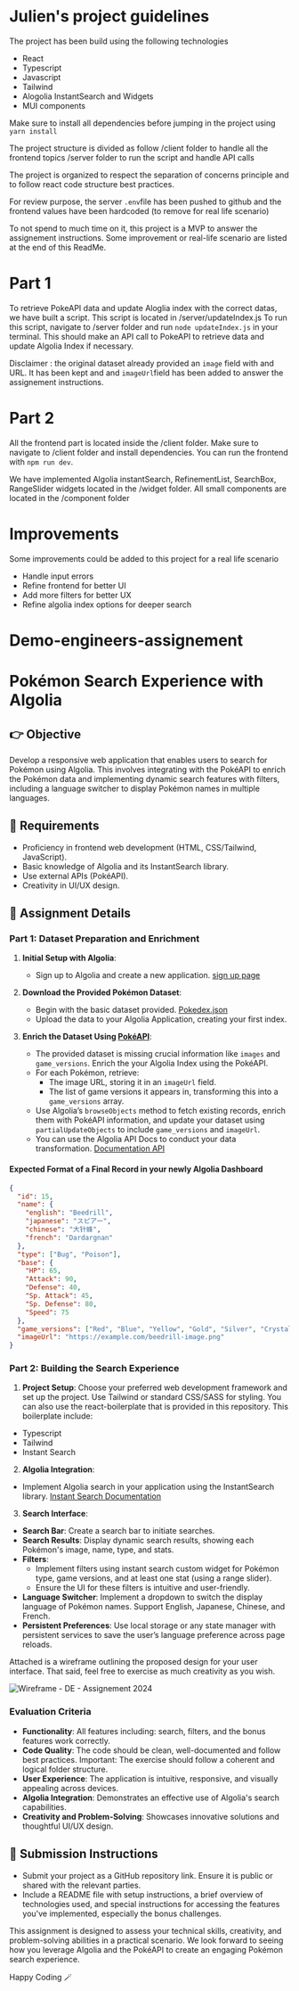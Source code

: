 # Julien's project guidelines

The project has been build using the following technologies

- React
- Typescript
- Javascript
- Tailwind
- Alogolia InstantSearch and Widgets
- MUI components

Make sure to install all dependencies before jumping in the project using `yarn install`

The project structure is divided as follow
/client folder to handle all the frontend topics
/server folder to run the script and handle API calls

The project is organized to respect the separation of concerns principle and to follow react code structure best practices.

For review purpose, the server `.env`file has been pushed to github and the frontend values have been hardcoded (to remove for real life scenario)

To not spend to much time on it, this project is a MVP to answer the assignement instructions. Some improvement or real-life scenario are listed at the end of this ReadMe.

# Part 1

To retrieve PokeAPI data and update Aloglia index with the correct datas, we have built a script.
This script is located in /server/updateIndex.js
To run this script, navigate to /server folder and run `node updateIndex.js` in your terminal. This should make an API call to PokeAPI to retrieve data and update Algolia Index if necessary.

Disclaimer : the original dataset already provided an `image` field with and URL. It has been kept and and `imageUrl`field has been added to answer the assignement instructions.

# Part 2

All the frontend part is located inside the /client folder.
Make sure to navigate to /client folder and install dependencies.
You can run the frontend with `npm run dev`.

We have implemented Algolia instantSearch, RefinementList, SearchBox, RangeSlider widgets located in the /widget folder.
All small components are located in the /component folder

# Improvements

Some improvements could be added to this project for a real life scenario

- Handle input errors
- Refine frontend for better UI
- Add more filters for better UX
- Refine algolia index options for deeper search

# Demo-engineers-assignement

# Pokémon Search Experience with Algolia

## 👉 Objective

Develop a responsive web application that enables users to search for Pokémon using Algolia. This involves integrating with the PokéAPI to enrich the Pokémon data and implementing dynamic search features with filters, including a language switcher to display Pokémon names in multiple languages.

## 📝 Requirements

- Proficiency in frontend web development (HTML, CSS/Tailwind, JavaScript).
- Basic knowledge of Algolia and its InstantSearch library.
- Use external APIs (PokéAPI).
- Creativity in UI/UX design.

## 🫣 Assignment Details

### Part 1: Dataset Preparation and Enrichment

1. **Initial Setup with Algolia**:

   - Sign up to Algolia and create a new application. [sign up page](https://dashboard.algolia.com/users/sign_up)

2. **Download the Provided Pokémon Dataset**:

   - Begin with the basic dataset provided. [Pokedex.json](pokedex/pokedex.json)
   - Upload the data to your Algolia Application, creating your first index.

3. **Enrich the Dataset Using [PokéAPI](https://pokeapi.co/)**:
   - The provided dataset is missing crucial information like `images` and `game_versions`. Enrich the your Algolia Index using the PokéAPI.
   - For each Pokémon, retrieve:
     - The image URL, storing it in an `imageUrl` field.
     - The list of game versions it appears in, transforming this into a `game_versions` array.
   - Use Algolia’s `browseObjects` method to fetch existing records, enrich them with PokéAPI information, and update your dataset using `partialUpdateObjects` to include `game_versions` and `imageUrl`.
   - You can use the Algolia API Docs to conduct your data transformation. [Documentation API](https://www.algolia.com/doc/)

#### Expected Format of a Final Record in your newly Algolia Dashboard

```json
{
  "id": 15,
  "name": {
    "english": "Beedrill",
    "japanese": "スピアー",
    "chinese": "大针蜂",
    "french": "Dardargnan"
  },
  "type": ["Bug", "Poison"],
  "base": {
    "HP": 65,
    "Attack": 90,
    "Defense": 40,
    "Sp. Attack": 45,
    "Sp. Defense": 80,
    "Speed": 75
  },
  "game_versions": ["Red", "Blue", "Yellow", "Gold", "Silver", "Crystal"],
  "imageUrl": "https://example.com/beedrill-image.png"
}
```

### Part 2: Building the Search Experience

1. **Project Setup**: Choose your preferred web development framework and set up the project. Use Tailwind or standard CSS/SASS for styling. You can also use the react-boilerplate that is provided in this repository. This boilerplate include:

- Typescript
- Tailwind
- Instant Search

2. **Algolia Integration**:

- Implement Algolia search in your application using the InstantSearch library. [Instant Search Documentation](https://www.algolia.com/doc/guides/building-search-ui/what-is-instantsearch/js/)

3. **Search Interface**:

- **Search Bar**: Create a search bar to initiate searches.
- **Search Results**: Display dynamic search results, showing each Pokémon's image, name, type, and stats.
- **Filters**:
  - Implement filters using instant search custom widget for Pokémon type, game versions, and at least one stat (using a range slider).
  - Ensure the UI for these filters is intuitive and user-friendly.
- **Language Switcher**: Implement a dropdown to switch the display language of Pokémon names. Support English, Japanese, Chinese, and French.
- **Persistent Preferences**: Use local storage or any state manager with persistent services to save the user’s language preference across page reloads.

Attached is a wireframe outlining the proposed design for your user interface. That said, feel free to exercise as much creativity as you wish.

![Wireframe - DE - Assignement 2024](https://github.com/algolia/Demo-engineers-assignement/assets/47173348/009a0aaf-a9d2-4c30-9651-a118bf123897)

### Evaluation Criteria

- **Functionality**: All features including: search, filters, and the bonus features work correctly.
- **Code Quality**: The code should be clean, well-documented and follow best practices. Important: The exercise should follow a coherent and logical folder structure.
- **User Experience**: The application is intuitive, responsive, and visually appealing across devices.
- **Algolia Integration**: Demonstrates an effective use of Algolia's search capabilities.
- **Creativity and Problem-Solving**: Showcases innovative solutions and thoughtful UI/UX design.

## 🎉 Submission Instructions

- Submit your project as a GitHub repository link. Ensure it is public or shared with the relevant parties.
- Include a README file with setup instructions, a brief overview of technologies used, and special instructions for accessing the features you've implemented, especially the bonus challenges.

This assignment is designed to assess your technical skills, creativity, and problem-solving abilities in a practical scenario. We look forward to seeing how you leverage Algolia and the PokéAPI to create an engaging Pokémon search experience.

Happy Coding 🪄

